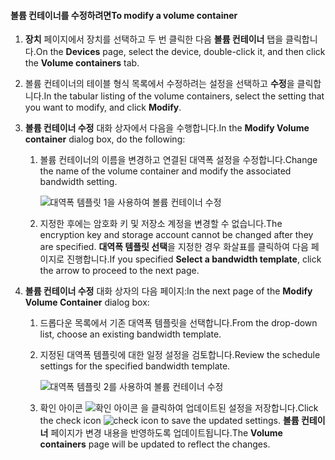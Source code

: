 <!--author=SharS last changed: 1/7/2016-->

#### <a name="to-modify-a-volume-container"></a><span data-ttu-id="9c772-101">볼륨 컨테이너를 수정하려면</span><span class="sxs-lookup"><span data-stu-id="9c772-101">To modify a volume container</span></span>
1. <span data-ttu-id="9c772-102">**장치** 페이지에서 장치를 선택하고 두 번 클릭한 다음 **볼륨 컨테이너** 탭을 클릭합니다.</span><span class="sxs-lookup"><span data-stu-id="9c772-102">On the **Devices** page, select the device, double-click it, and then click the **Volume containers** tab.</span></span>
2. <span data-ttu-id="9c772-103">볼륨 컨테이너의 테이블 형식 목록에서 수정하려는 설정을 선택하고 **수정**을 클릭합니다.</span><span class="sxs-lookup"><span data-stu-id="9c772-103">In the tabular listing of the volume containers, select the setting that you want to modify, and click **Modify**.</span></span>
3. <span data-ttu-id="9c772-104">**볼륨 컨테이너 수정** 대화 상자에서 다음을 수행합니다.</span><span class="sxs-lookup"><span data-stu-id="9c772-104">In the **Modify Volume container** dialog box, do the following:</span></span>
   
   1. <span data-ttu-id="9c772-105">볼륨 컨테이너의 이름을 변경하고 연결된 대역폭 설정을 수정합니다.</span><span class="sxs-lookup"><span data-stu-id="9c772-105">Change the name of the volume container and modify the associated bandwidth setting.</span></span> 
      
       ![대역폭 템플릿 1을 사용하여 볼륨 컨테이너 수정](./media/storsimple-modify-volume-container/HCS_ModifyVCBT1-include.png)
   2. <span data-ttu-id="9c772-107">지정한 후에는 암호화 키 및 저장소 계정을 변경할 수 없습니다.</span><span class="sxs-lookup"><span data-stu-id="9c772-107">The encryption key and storage account cannot be changed after they are specified.</span></span> <span data-ttu-id="9c772-108">**대역폭 템플릿 선택**을 지정한 경우 화살표를 클릭하여 다음 페이지로 진행합니다.</span><span class="sxs-lookup"><span data-stu-id="9c772-108">If you specified **Select a bandwidth template**, click the arrow to proceed to the next page.</span></span>
4. <span data-ttu-id="9c772-109">**볼륨 컨테이너 수정** 대화 상자의 다음 페이지:</span><span class="sxs-lookup"><span data-stu-id="9c772-109">In the next page of the **Modify Volume Container** dialog box:</span></span>
   
   1. <span data-ttu-id="9c772-110">드롭다운 목록에서 기존 대역폭 템플릿을 선택합니다.</span><span class="sxs-lookup"><span data-stu-id="9c772-110">From the drop-down list, choose an existing bandwidth template.</span></span>
   2. <span data-ttu-id="9c772-111">지정된 대역폭 템플릿에 대한 일정 설정을 검토합니다.</span><span class="sxs-lookup"><span data-stu-id="9c772-111">Review the schedule settings for the specified bandwidth template.</span></span>
      
       ![대역폭 템플릿 2를 사용하여 볼륨 컨테이너 수정](./media/storsimple-modify-volume-container/HCS_ModifyVCBT2-include.png)
   3. <span data-ttu-id="9c772-113">확인 아이콘 ![확인 아이콘](./media/storsimple-modify-volume-container/HCS_CheckIcon-include.png) 을 클릭하여 업데이트된 설정을 저장합니다.</span><span class="sxs-lookup"><span data-stu-id="9c772-113">Click the check icon ![check icon](./media/storsimple-modify-volume-container/HCS_CheckIcon-include.png) to save the updated settings.</span></span> <span data-ttu-id="9c772-114">**볼륨 컨테이너** 페이지가 변경 내용을 반영하도록 업데이트됩니다.</span><span class="sxs-lookup"><span data-stu-id="9c772-114">The **Volume containers** page will be updated to reflect the changes.</span></span>

